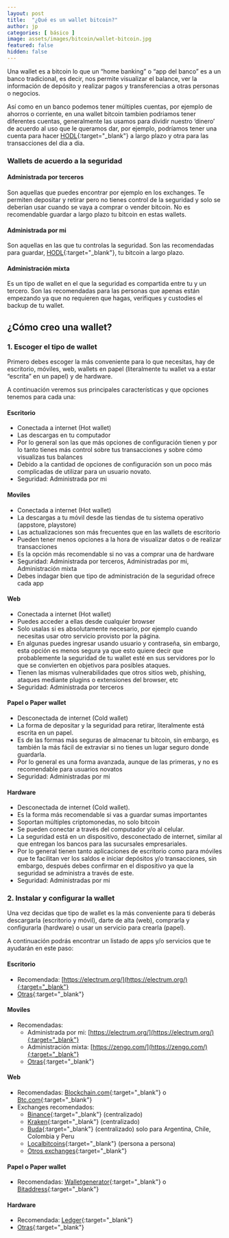 ```yaml
---
layout: post
title:  "¿Qué es un wallet bitcoin?"
author: jp
categories: [ básico ]
image: assets/images/bitcoin/wallet-bitcoin.jpg
featured: false
hidden: false
---
```


Una wallet es a bitcoin lo que un “home banking” o “app del banco” es a un banco tradicional, es decir, nos permite visualizar el balance, ver la información de depósito y realizar pagos y transferencias a otras personas o negocios.

Así como en un banco podemos tener múltiples cuentas, por ejemplo de ahorros o corriente, en una wallet bitcoin tambien podriamos tener diferentes cuentas, generalmente las usamos para dividir nuestro ‘dinero’ de acuerdo al uso que le queramos dar, por ejemplo, podríamos tener una cuenta para hacer [HODL](https://en.wikipedia.org/wiki/Hodl){:target="_blank"} a largo plazo y otra para las transacciones del dia a dia.

### Wallets de acuerdo a la seguridad

#### Administrada por terceros
Son aquellas que puedes encontrar por ejemplo en los exchanges. Te permiten depositar y retirar pero no tienes control de la seguridad y solo se deberían usar cuando se vaya a comprar o vender bitcoin. No es recomendable guardar a largo plazo tu bitcoin en estas wallets.

#### Administrada por mi
Son aquellas en las que tu controlas la seguridad. Son las recomendadas para guardar, [HODL](https://en.wikipedia.org/wiki/Hodl){:target="_blank"}, tu bitcoin a largo plazo.

#### Administración mixta
Es un tipo de wallet en el que la seguridad es compartida entre tu y un tercero. Son las recomendadas para las personas que apenas están empezando ya que no requieren que hagas, verifiques y custodies el backup de tu wallet.

## ¿Cómo creo una wallet?

### 1.  Escoger el tipo de wallet

Primero debes escoger la más conveniente para lo que necesitas, hay de escritorio, móviles, web, wallets en papel (literalmente tu wallet va a estar “escrita” en un papel) y de hardware.

A continuación veremos sus principales características y que opciones tenemos para cada una:

#### Escritorio
- Conectada a internet (Hot wallet)
- Las descargas en tu computador
- Por lo general son las que más opciones de configuración tienen y por lo tanto tienes más control sobre tus transacciones y sobre cómo visualizas tus balances
- Debido a la cantidad de opciones de configuración son un poco más complicadas de utilizar para un usuario novato.
- Seguridad: Administrada por mi

#### Moviles

- Conectada a internet (Hot wallet)
- La descargas a tu móvil desde las tiendas de tu sistema operativo (appstore, playstore)
- Las actualizaciones son más frecuentes que en las wallets de escritorio
- Pueden tener menos opciones a la hora de visualizar datos o de realizar transacciones
- Es la opción más recomendable si no vas a comprar una de hardware
- Seguridad: Administrada por terceros, Administradas por mi,  Administración mixta
- Debes indagar bien que tipo de administración de la seguridad ofrece cada app

#### Web

- Conectada a internet (Hot wallet)
- Puedes acceder a ellas desde cualquier browser
- Solo usalas si es absolutamente necesario, por ejemplo cuando necesitas usar otro servicio provisto por la página.
- En algunas puedes ingresar usando usuario y contraseña, sin embargo, esta opción es menos segura ya que esto quiere decir que probablemente la seguridad de tu wallet esté en sus servidores por lo que se convierten en objetivos para posibles ataques.
- Tienen las mismas vulnerabilidades que otros sitios web, phishing, ataques mediante plugins o extensiones del browser, etc
- Seguridad: Administrada por terceros

#### Papel o Paper wallet

- Desconectada de internet (Cold wallet)
- La forma de depositar y la seguridad para retirar, literalmente está escrita en un papel.
- Es de las formas más seguras de almacenar tu bitcoin, sin embargo, es también la más fácil de extraviar si no tienes un lugar seguro donde guardarla.
- Por lo general es una forma avanzada, aunque de las primeras, y no es recomendable para usuarios novatos
- Seguridad: Administradas por mi

#### Hardware

- Desconectada de internet (Cold wallet).
- Es la forma más recomendable si vas a guardar sumas importantes
- Soportan múltiples criptomonedas, no solo bitcoin
- Se pueden conectar a través del computador y/o al celular.
- La seguridad está en un dispositivo, desconectado de internet, similar al que entregan los bancos para las sucursales empresariales.
- Por lo general tienen tanto aplicaciones de escritorio como para móviles que te facilitan ver los saldos e iniciar depósitos y/o transacciones, sin embargo, después debes confirmar en el dispositivo ya que la seguridad se administra a través de este.
- Seguridad: Administradas por mi

### 2. Instalar y configurar la wallet

Una vez decidas que tipo de wallet es la más conveniente para ti deberás descargarla (escritorio y móvil), darte de alta (web), comprarla y configurarla (hardware) o usar un servicio para crearla (papel).

A continuación podrás encontrar un listado de apps y/o servicios que te ayudarán en este paso:

#### Escritorio

- Recomendada: [https://electrum.org/](https://electrum.org/){:target="_blank"}
- [Otras](https://bitcoin.org/en/choose-your-wallet?step=5&platform=windows){:target="_blank"}

#### Moviles  

- Recomendadas:
  - Administrada por mi: [https://electrum.org/](https://electrum.org/){:target="_blank"}
  - Administración mixta: [https://zengo.com/](https://zengo.com/){:target="_blank"}
  - [Otras](https://bitcoin.org/en/choose-your-wallet?step=5&platform=android){:target="_blank"}

#### Web  

- Recomendadas: [Blockchain.com](https://www.blockchain.com/es/wallet){:target="_blank"} o [Btc.com](https://wallet.btc.com/){:target="_blank"}
- Exchanges recomendados:
  - [Binance](https://www.binance.com/en/register?ref=27967350){:target="_blank"} (centralizado)
  - [Kraken](https://www.kraken.com/){:target="_blank"} (centralizado)
  - [Buda](https://buda.com/registro?rf=1E1NIG3HI){:target="_blank"} (centralizado) solo para Argentina, Chile, Colombia y Peru
  - [Localbitcoins](https://localbitcoins.com/?ch=1fo8o){:target="_blank"} (persona a persona)
  - [Otros exchanges](https://bitcoin.org/en/exchanges){:target="_blank"}

#### Papel o Paper wallet  

- Recomendadas: [Walletgenerator](https://walletgenerator.net/){:target="_blank"} o [Bitaddress](https://www.bitaddress.org/){:target="_blank"}

#### Hardware  

- Recomendada: [Ledger](http://ledger.refr.cc/juanpablol){:target="_blank"}
- [Otras](https://bitcoin.org/en/choose-your-wallet?step=5&platform=hardware){:target="_blank"}
